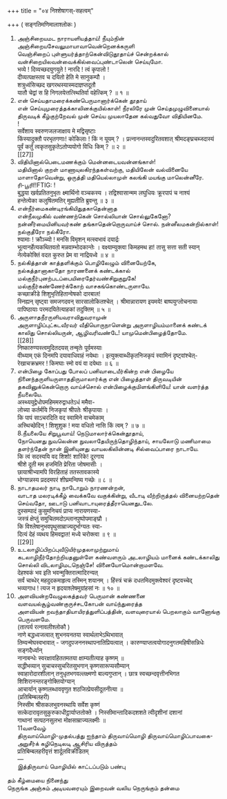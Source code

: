 +++
title = "०४ निश्शेषागस्-सहत्वम्"

+++
( सङ्गतिमणिमालाश्लोकः )   
1. அஞ்சிறையமட நாராயளியத்தாய்! நீயும்நின்   
அஞ்சிறையசேவலுமாயாவாவென்றெனக்கருளி   
வெஞ்சிறைப் புள்ளுயர்த்தாற்கென்விடுதூதாய்ச் சென்றக்கால் வன்சிறையிலவன்வைக்கில்வைப்புண்டாலென் செய்யுமோ.   
भव्ये ! दिव्यच्छदयुगयुते ! नारदि ! त्वं कृपालो !   
दीव्यत्पक्षस्तव च दयितो हेति मे सानुकम्पौ ।   
शत्रुध्वंसिच्छद खगरथस्यास्मदाज्ञप्तदूतौ   
यातौ चेद्वां स हि निगलयेत्तत्स्थितिर्वा वहेत्किम् ? ॥ १ ॥   
2. என் செய்யதாமரைக்கண்பெருமானார்க்கென் தூதாய்   
என் செய்யுமுரைத்தக்காலினக்குயில்காள்! நீரலிரே முன் செய்தமுழுவினையால் திருவடிக் கீழ்குற்றேவல் முன் செய்ய முயலாதேன கல்வதுவோ விதியினமே.   
!   
सर्वेशाय स्वरुणजलजाक्षाय मे मद्विसृष्टाः   
किंस्यादुक्तौ परभृतगणाः! कोकिलाः ! किं न यूयम् ? । प्रत्नानन्तस्वदुरितवशात् श्रीमदङ्घ्रचब्जदास्यं   
पूर्वं कर्तुं त्वकृतसुकृतेऽतोप्ययोगो विधिः किम् ? ॥ २ ॥   
[[27]]  
3. விதியினால்பெடைமணக்கும் மென்னடையவன்னங்காள்!   
மதியினால் குறள் மாணாயுலகிரந்தகள்வற்கு, மதியிலேன் வல்வினையே மாளாதோவென்று, ஒருத்தி மதியெல்லாமுள் கலங்கி மயங்கு மாலென்னீரே.   
ரி-பூரி!!FTIG: !   
बुद्धया खर्वप्रतितनुभृतः क्ष्मार्थिनो वञ्चकस्य । तद्विश्वासान्मम लघुधियः क्रूरपापं च नाश्यं   
हन्तेत्येका कलुषितमतिर् मुह्यतीति ब्रुवन्तु ॥ ३ ॥   
4. என்நீர்மைகண்டிரங்கியிதுதகாதென்னாத   
என்நீலமுகில் வண்ணற்கென் சொல்லியான் சொல்லுகேனோ? நன்னீர்மையினியவர்கண் தங்காதென்றொருவாய்ச் சொல். நன்னீலமகன்றில்காள்! நல்குதீரோ நல்கீரோ.   
श्यामाः ! क्रौञ्च्यो ! मनसि विमृशन् मत्स्वभावं दयार्द्रः   
भूत्वानर्हेत्यकथितवतो मन्नवाम्भोदकान्तेः । वक्ष्याम्युक्त्वा किमहमथ हा! तासु सत्ता सती स्यान्   
नेत्येकोक्तिं वदत कुरुत प्रेम वा नाद्रियध्वे ॥ ४ ॥   
5. நல்கித்தான் காத்தளிக்கும் பொழிலேழும் வினையேற்கே,   
நல்கத்தானாகாதோ நாரணனைக் கண்டக்கால் மல்குநீர்புனற்படப்பையிரைதேர்வண்சிறுகுறுகே!   
மல்குநீர்கண்ணேர்க்கோற் வாசகங்கொண்டருளாயே.   
कच्छाक्रीडे शिशुभृतिहितान्वेषको दारबाल!   
स्निह्यन् सृष्ट्वा समजगदवन् सारसालोकितश्चेत् । श्रीमान्नारायण इयमये! बाष्पयुग्लोचनायाः   
पापिष्ठायाः परमदयितेत्याहकां तदुक्तिम् ॥ ५ ॥   
6. அருளாதநீரருளியவராவிதுவராமுன்   
அருளாழிப்புட்கடவீரவர் வீதியொருநாளென்று அருளாழியம்மானைக் கண்டக் காலிது சொல்லியருன், ஆழிவரிவண்டே! யாமுமென்பிழைத்தோமே.   
[[28]]  
निष्कारुण्यस्त्वमुदितदयस् तन्मृतेः पूर्वमस्याः   
वीथ्याम् एकं दिनमपि दयावाधिवाहं नयेथाः । इत्युक्त्वाब्धीकृतनिजकृपं स्वामिनं दृष्ट्वांश्चेत्-   
रेखाचक्रभ्रमर ! किमघाः स्मो वयं वा दयेथाः ॥ ६ ॥   
7. என்பிழை கோப்பது போலப் பனிவாடையீர்கின்ற என் பிழையே நினைந்தருளியருளாததிருமாலார்க்கு என் பிழைத்தாள் திருவடியின் தகவினுக்கென்றொரு வாய்ச்சொல் என்பிழைக்குமிளங்கிளியே! யான் வளர்த்த நீயலையே.   
अस्थ्ययुद्वेधोपमहिममरुद्वाधतेऽधं ममैवा-   
लोच्या कर्तर्मयि निजकृपां श्रीपतेः श्रीकृपायाः ।   
कि पापं साऽचरदिति वद स्वामिने वाचमेकाम्   
अस्थिच्छेदिन् ! शिशुशुक ! मया वधितो नासि किं त्वम् ? ॥ ७ ॥   
8.நீயலையே சிறுபூவாய்! நெடுமாலார்க்கென்தூதாய்,   
நோயெனது நுவலென்ன நுவலாதேயிருந்தொழிந்தாய், சாயலோடு மணிமாமை தளர்ந்தேன் நான் இனியுனது வாயலகிலின்னடி சில்வைப்பாரை நாடாயே.   
कि त्वं सदस्ययि वद शिशो! शारिके! दूरगाय   
श्रीशे दूती मम हजमिति प्रेरिता जोषमासीः ।   
छायाश्रीभ्यामपि विरहिताहं ततस्तावकास्ये   
भोग्यान्नस्य प्रददमपरं शीघ्रमन्विष्य गच्छेः ॥ ८ ॥   
9. நாடாதமலர் நாடி நாடோறும் நாரணன்றன்,   
வாடாத மலரடிக்கீழ் வைக்கவே வகுக்கின்று, வீடாடி வீற்றிருத்தல் வினையற்றதென் செய்வதோ, ஊடாடு பனிவாடாயுரைத்தீராயெனதுடலே.   
दुस्सम्पादं कुसुमनिचयं प्राप्य नारायणस्या-   
जस्त्रं क्षेप्तुं समुचितमदोऽम्लानपुष्पोपमाङ्घ्रौ ।   
कि विश्लेषानुभवपृथुसाम्राज्यदुर्भाग्यतः स्या-   
दित्यं देहं व्यथय हिमवद्वात! मध्ये चरोक्त्वा ॥ ९ ॥   
[[29]]  
10. உடலாழிப்பிறப்புவீடுயிர்முதலாமுற்றுமாய்   
கடலாழிநீர்தோற்றியதனுள்ளே கண்வளரும் அடலாழியம் மானைக் கண்டக்காலிது சொல்லி விடலாழிமடநெஞ்சே! வினையோமொன்றாமளவே.   
देहश्वकं भव इति भवन्मुक्तिरात्मादिरन्यत्   
सर्वं चाब्धेर् महदुदकमाहृत्य तस्मिन् शयानम् । हिंस्त्रं चक्रं दधतमिदमुक्त्वेश्वरं दृष्टवच्चेद्   
भव्यागाध ! त्यज न हृदयाश्लेषमुग्रांहसां नः ॥ १० ॥   
11. அளவியன்றவேழுலகத்தவர் பெருமான் கண்ணனை   
வளவயல்சூழ்வண்குருச்சடகோபன் வாய்ந்துரைத்த   
அளவியன் றவந்தாதியாயிரத்துளிப்பத்தின், வளவுரையால் பெறலாகும் வானோங்கு பெருவளமே.   
(तात्पर्य रत्नावलीश्लोकौ )   
नाणे बद्धध्वजत्वात् शुभनयनतया स्वार्थलाभेऽथिभावात्   
तिम्यन्मेघस्वभावात् - जगदुपजननस्थापनातिप्रियत्वात् । कारुण्याप्तत्वयोगादनुगतमहिषीसन्निधेः सङ्गदैर्ध्यान्   
नानाबन्धेः स्वरक्षावहिततमतया क्षाम्यतीत्याह कृष्णम् ॥   
सद्धीभव्यान् सुचाचस्सुचरितसुभगान् कृष्णसारूप्यसौम्यान्   
स्वाहारोदारशीलान् तनुधृतभगवल्लक्ष्मणो बाल्यगुप्तान् । छात्र स्वच्छन्दवृत्तीनभिगत शिशिरानन्तरङ्गोक्तियोग्यान्   
आचार्यान् कृष्णलब्धाववृणुत शठजित्प्रेयसीदूतनीत्या ॥   
(प्रतिबिम्बलहरी)   
निस्सीम श्रीसकलभुवनस्थायि सर्वेश कृष्णं   
सत्केदारावृतसुकुरुकाधीट्ठार्याप्ततोक्ते । निस्सीमान्तादिकदशशते त्वीदृशीनां दशानां   
गाथानां सत्पठनसुलभा मोक्षसाम्राज्यलक्ष्मीः ॥   
11வளவேழ்   
திருவாய்மொழி-முதல்பத்து ஐந்தாம் திருவாய்மொழி திருவாய்மொழிப்பாவகை-அறுசீர்க் கழிநெடிலடி ஆசிரிய விருத்தம்   
प्रतिबिम्बलहरीवृत्तं शार्दूलविक्रीडितम्   
―   
இத்திருவாய் மொழியில் காட்டப்படும் பண்பு   

தம் கீழ்மையை நினைந்து   
நெருங்க அஞ்சும் அடியவரையும் இறைவன் வலிய நெருங்கும் தன்மை   